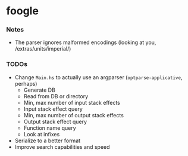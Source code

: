 # foogle

### Notes
* The parser ignores malformed encodings (looking at you, /extras/units/imperial/)

### TODOs
* Change `Main.hs` to actually use an argparser (`optparse-applicative`, perhaps)
  - Generate DB
  - Read from DB or directory
  - Min, max number of input stack effects
  - Input stack effect query
  - Min, max number of output stack effects
  - Output stack effect query
  - Function name query
  - Look at infixes
* Serialize to a better format
* Improve search capabilities and speed
